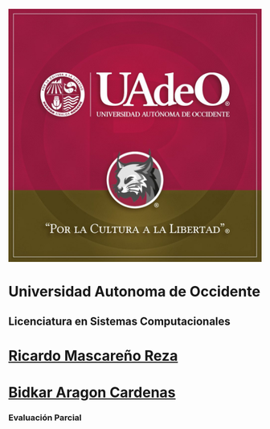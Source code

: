 ![LINCES](PIC_LINCES.jpeg)
# Universidad Autonoma de Occidente

## Licenciatura en Sistemas Computacionales

# [Ricardo Mascareño Reza](https://github.com/Falconx94)
# [Bidkar Aragon Cardenas](https://github.com/bidkar)

### Evaluación Parcial